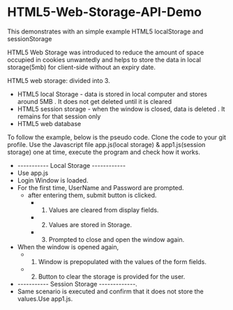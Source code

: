 # HTML5-Web-Storage-API-Demo
This demonstrates with an simple example HTML5 localStorage and sessionStorage

HTML5 Web Storage was introduced to reduce the amount of space occupied in cookies unwantedly and helps to store the data in local storage(5mb) for client-side without an expiry date.

HTML5 web storage: divided into 3.

- HTML5 local Storage - data is stored in local computer and stores around 5MB . It does not get deleted until it is cleared
- HTML5 session storage - when the window is closed, data is deleted . It remains for that session only
- HTML5 web database

To follow the example, below is the pseudo code. Clone the code to your git profile.  Use the Javascript file app.js(local storage) & app1.js(session storage) one at time, execute the program and check how it works.

 - ----------- Local Storage ------------ 
 - Use app.js 
 -  Login Window is loaded.
 -  For the first time, UserName and Password are prompted.
    - after entering them, submit button is clicked. 
       - 1. Values are cleared from display fields.
       - 2. Values are stored in Storage.
       - 3. Prompted to close and open the window again.
 -  When the window is opened again, 
       - 1. Window is prepopulated with the values of the form fields.
       - 2. Button to clear the storage is provided for the user.
 - ----------- Session Storage -------------.
 - Same scenario is executed and confirm that it does not store the values.Use app1.js.

